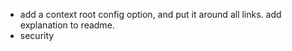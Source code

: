 - add a context root config option, and put it around all links.  add
  explanation to readme.
- security
